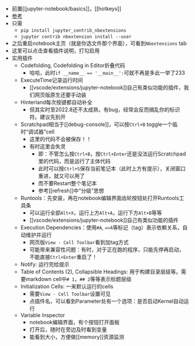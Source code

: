 - 前置[[jupyter-notebook/basics]]，[[hotkeys]]
- [参考](https://sspai.com/post/55402)
- 只需
  - `pip install jupyter_contrib_nbextensions`
  - `jupyter contrib nbextension install --user`
- 之后重启notebook主页（就是你选文件那个界面），可看到`Nbextensions` tab
- 这里可以点击查看插件说明，打勾启用
- 实用插件
  - Codefolding, Codefolding in Editor折叠代码
    - 哈哈，此时`if __name__ == '__main__':`可就不再是多此一举了233
  - ExecuteTime记录运行时间
    - [[vscode/extensions/jupyter-notebook]]自己有类似功能的插件，我们网页版原生还要手动装
  - Hinterland每次按键都自动补全
    - 但其实时至2022.8还不太成熟，有bug，经常会反而搞乱你的标识符。建议先别开
  - Scratchpad相当于[[debug-console]]，可以按`Ctrl+B` toggle一个临时“调试器”cell
    - 这里的代码不会被保存！！
    - 有时这里会失灵
      - 即：不管怎么按`Ctrl+B`，按`Ctrl+Enter`还是没法运行Scratchpad里的代码，而是运行了主体代码
      - 此时可以按`Ctrl+S`保存当前笔记本（此时上方有提示），关闭窗口重进，就又可以用了
      - 而不要Restart整个笔记本
      - 参考[[refresh]]中“分级”思想
  - Runtools：先安装，再在notebook编辑界面齿轮按钮处打开Runtools工具条
    - 可以运行全部`Alt+X`，运行上方`Alt+A`，运行下方`Alt+B`等等
    - [[vscode/extensions/jupyter-notebook]]自己有类似功能的插件
  - Execution Dependencies：使用`#A`, `=>A`等标记（tag）表示依赖关系，自动维护并运行
    - 网页版`View - Cell Toolbar`看到加tag方式
    - 可能带来兼容性问题：有时，对于正在跑的程序，只能先停再启动，不能直接`Ctrl+Enter`重启了！
  - Notify: 运行完给提示
  - Table of Contents (2), Collapsible Headings: 用于构建目录层级等。需要markdown cell中`# 1`，`## 2`等等表示标题层级
  - Initialization Cells: 一来默认运行的cells
    - 需要`View - Cell Toolbar`设置可见
    - 点插件名，可以看到Parameter处有一个选项：是否启动Kernel自动运行
  - Variable Inspector
    - notebook编辑界面，有个按钮打开面板
    - 打开后，随时在旁边及时看到变量
    - 能看到大小，方便做[[memory]]资源监测